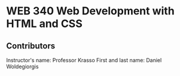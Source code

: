 # WEB 340 Web Development with HTML and CSS
## Contributors
Instructor's name: Professor Krasso
First and last name: Daniel Woldegiorgis
